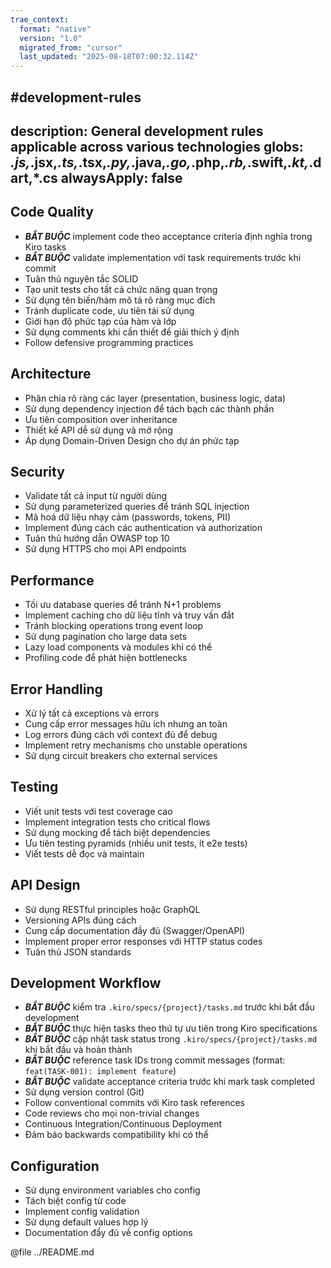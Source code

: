 ```yaml
---
trae_context:
  format: "native"
  version: "1.0"
  migrated_from: "cursor"
  last_updated: "2025-08-18T07:00:32.114Z"
---
```


#development-rules
---
description: General development rules applicable across various technologies
globs: *.js,*.jsx,*.ts,*.tsx,*.py,*.java,*.go,*.php,*.rb,*.swift,*.kt,*.dart,*.cs
alwaysApply: false
---

## Code Quality
- ***BẮT BUỘC*** implement code theo acceptance criteria định nghĩa trong Kiro tasks
- ***BẮT BUỘC*** validate implementation với task requirements trước khi commit
- Tuân thủ nguyên tắc SOLID
- Tạo unit tests cho tất cả chức năng quan trọng
- Sử dụng tên biến/hàm mô tả rõ ràng mục đích
- Tránh duplicate code, ưu tiên tái sử dụng
- Giới hạn độ phức tạp của hàm và lớp
- Sử dụng comments khi cần thiết để giải thích ý định
- Follow defensive programming practices

## Architecture
- Phân chia rõ ràng các layer (presentation, business logic, data)
- Sử dụng dependency injection để tách bạch các thành phần
- Ưu tiên composition over inheritance
- Thiết kế API dễ sử dụng và mở rộng
- Áp dụng Domain-Driven Design cho dự án phức tạp

## Security
- Validate tất cả input từ người dùng
- Sử dụng parameterized queries để tránh SQL injection
- Mã hoá dữ liệu nhạy cảm (passwords, tokens, PII)
- Implement đúng cách các authentication và authorization
- Tuân thủ hướng dẫn OWASP top 10
- Sử dụng HTTPS cho mọi API endpoints

## Performance
- Tối ưu database queries để tránh N+1 problems
- Implement caching cho dữ liệu tĩnh và truy vấn đắt
- Tránh blocking operations trong event loop
- Sử dụng pagination cho large data sets
- Lazy load components và modules khi có thể
- Profiling code để phát hiện bottlenecks

## Error Handling
- Xử lý tất cả exceptions và errors
- Cung cấp error messages hữu ích nhưng an toàn
- Log errors đúng cách với context đủ để debug
- Implement retry mechanisms cho unstable operations
- Sử dụng circuit breakers cho external services

## Testing
- Viết unit tests với test coverage cao
- Implement integration tests cho critical flows
- Sử dụng mocking để tách biệt dependencies
- Ưu tiên testing pyramids (nhiều unit tests, ít e2e tests)
- Viết tests dễ đọc và maintain

## API Design
- Sử dụng RESTful principles hoặc GraphQL
- Versioning APIs đúng cách
- Cung cấp documentation đầy đủ (Swagger/OpenAPI)
- Implement proper error responses với HTTP status codes
- Tuân thủ JSON standards

## Development Workflow
- ***BẮT BUỘC*** kiểm tra `.kiro/specs/{project}/tasks.md` trước khi bắt đầu development
- ***BẮT BUỘC*** thực hiện tasks theo thứ tự ưu tiên trong Kiro specifications
- ***BẮT BUỘC*** cập nhật task status trong `.kiro/specs/{project}/tasks.md` khi bắt đầu và hoàn thành
- ***BẮT BUỘC*** reference task IDs trong commit messages (format: `feat(TASK-001): implement feature`)
- ***BẮT BUỘC*** validate acceptance criteria trước khi mark task completed
- Sử dụng version control (Git)
- Follow conventional commits với Kiro task references
- Code reviews cho mọi non-trivial changes
- Continuous Integration/Continuous Deployment
- Đảm bảo backwards compatibility khi có thể

## Configuration
- Sử dụng environment variables cho config
- Tách biệt config từ code
- Implement config validation
- Sử dụng default values hợp lý
- Documentation đầy đủ về config options

@file ../README.md